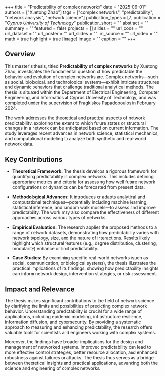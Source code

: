 +++
title = "Predictability of complex networks"
date = "2025-06-01"
authors = ["Xuetong Zhao"]
tags = ["complex networks", "predictability", "network analysis", "network science"]
publication_types = [7]
publication = "_Cyprus University of Technology_"
publication_short = ""
abstract = ""
summary = ""
featured = false
projects = []
slides = ""
url_code = ""
url_dataset = ""
url_poster = ""
url_slides = ""
url_source = ""
url_video = ""
math = true
highlight = true
[image]
image = ""
caption = ""
+++

## Overview

This master's thesis, titled **Predictability of complex networks** by Xuetong Zhao, investigates the fundamental question of how predictable the behavior and evolution of complex networks are. Complex networks—such as social, biological, and technological systems—exhibit intricate structures and dynamic behaviors that challenge traditional analytical methods. The thesis is situated within the Department of Electrical Engineering, Computer Engineering, and Informatics at Cyprus University of Technology, and was completed under the supervision of Fragkiskos Papadopoulos in February 2024.

The work addresses the theoretical and practical aspects of network predictability, exploring the extent to which future states or structural changes in a network can be anticipated based on current information. The study leverages recent advances in network science, statistical mechanics, and computational modeling to analyze both synthetic and real-world network data.

## Key Contributions

- **Theoretical Framework:** The thesis develops a rigorous framework for quantifying predictability in complex networks. This includes defining appropriate metrics and criteria for assessing how well future network configurations or dynamics can be forecasted from present data.

- **Methodological Advances:** It introduces or adapts analytical and computational techniques—potentially including machine learning, statistical inference, and random walk models—to assess and improve predictability. The work may also compare the effectiveness of different approaches across various types of networks.

- **Empirical Evaluation:** The research applies the proposed methods to a range of network datasets, demonstrating how predictability varies with network topology, size, and the nature of interactions. Results likely highlight which structural features (e.g., degree distribution, clustering, modularity) enhance or limit predictability.

- **Case Studies:** By examining specific real-world networks (such as social, communication, or biological systems), the thesis illustrates the practical implications of its findings, showing how predictability insights can inform network design, intervention strategies, or risk assessment.

## Impact and Relevance

The thesis makes significant contributions to the field of network science by clarifying the limits and possibilities of predicting complex network behavior. Understanding predictability is crucial for a wide range of applications, including epidemic modeling, infrastructure resilience, information diffusion, and cybersecurity. By providing a systematic approach to measuring and enhancing predictability, the research offers valuable tools for scientists and engineers working with complex systems.

Moreover, the findings have broader implications for the design and management of networked systems. Improved predictability can lead to more effective control strategies, better resource allocation, and enhanced robustness against failures or attacks. The thesis thus serves as a bridge between theoretical insights and practical applications, advancing both the science and engineering of complex networks.
